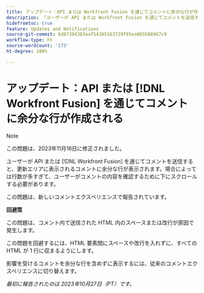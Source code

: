```yaml
---
title: アップデート：API または Workfront Fusion を通じてコメントに余分な行が作成される
description: 「ユーザーが API または Workfront Fusion を通じてコメントを送信すると、更新エリアに表示されるコメントに余分な行が表示されます。場合によっては行数が多すぎて、ユーザーがコメントの内容を確認するために下にスクロールする必要があります。」
hidefromtoc: true
feature: Updates and Notifications
source-git-commit: 6d87394383aaf54385163729f85ea065588967c9
workflow-type: ht
source-wordcount: '173'
ht-degree: 100%

---
```



# アップデート：API または [!DNL Workfront Fusion] を通じてコメントに余分な行が作成される

>[!NOTE]
>
>この問題は、2023年11月16日に修正されました。

ユーザーが API または [!DNL Workfront Fusion] を通じてコメントを送信すると、更新エリアに表示されるコメントに余分な行が表示されます。場合によっては行数が多すぎて、ユーザーがコメントの内容を確認するために下にスクロールする必要があります。

この問題は、新しいコメントエクスペリエンスで報告されています。

**回避策**

この問題は、コメント内で送信された HTML 内のスペースまたは改行が原因で発生します。

この問題を回避するには、HTML 要素間にスペースや改行を入れずに、すべての HTML が 1 行に収まるようにします。

影響を受けるコメントを余分な行を含めずに表示するには、従来のコメントエクスペリエンスに切り替えます。

_最初に報告されたのは 2023年10月27日（PT）です。_
